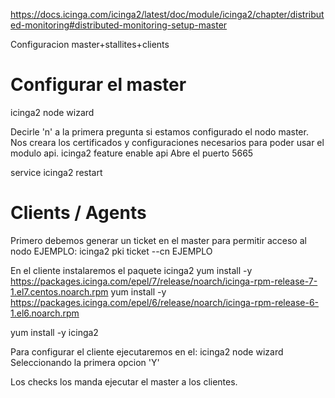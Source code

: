 https://docs.icinga.com/icinga2/latest/doc/module/icinga2/chapter/distributed-monitoring#distributed-monitoring-setup-master

Configuracion master+stallites+clients

# Configurar el master
icinga2 node wizard

Decirle 'n' a la primera pregunta si estamos configurado el nodo master.
Nos creara los certificados y configuraciones necesarios para poder usar el modulo api.
icinga2 feature enable api
Abre el puerto 5665

service icinga2 restart


# Clients / Agents
Primero debemos generar un ticket en el master para permitir acceso al nodo EJEMPLO:
icinga2 pki ticket --cn EJEMPLO

En el cliente instalaremos el paquete icinga2
yum install -y https://packages.icinga.com/epel/7/release/noarch/icinga-rpm-release-7-1.el7.centos.noarch.rpm
yum install -y https://packages.icinga.com/epel/6/release/noarch/icinga-rpm-release-6-1.el6.noarch.rpm

yum install -y icinga2

Para configurar el cliente ejecutaremos en el:
icinga2 node wizard
Seleccionando la primera opcion 'Y'


Los checks los manda ejecutar el master a los clientes.

